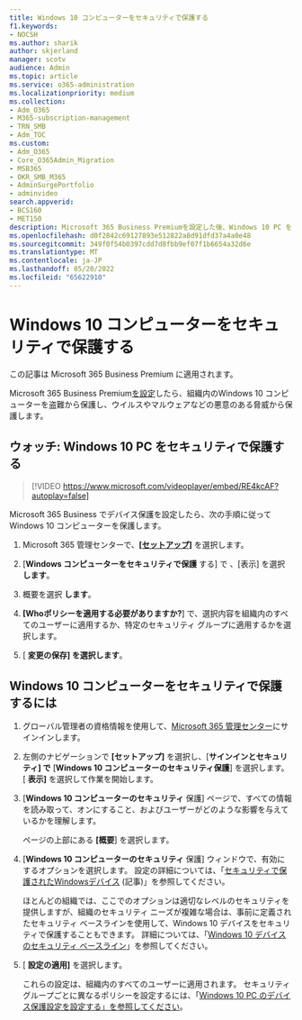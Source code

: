 ```yaml
---
title: Windows 10 コンピューターをセキュリティで保護する
f1.keywords:
- NOCSH
ms.author: sharik
author: skjerland
manager: scotv
audience: Admin
ms.topic: article
ms.service: o365-administration
ms.localizationpriority: medium
ms.collection:
- Adm_O365
- M365-subscription-management
- TRN_SMB
- Adm_TOC
ms.custom:
- Adm_O365
- Core_O365Admin_Migration
- MSB365
- OKR_SMB_M365
- AdminSurgePortfolio
- adminvideo
search.appverid:
- BCS160
- MET150
description: Microsoft 365 Business Premiumを設定した後、Windows 10 PC をセキュリティで保護する方法について説明します。
ms.openlocfilehash: d0f2842c69127893e512822a8d91dfd37a4a0e48
ms.sourcegitcommit: 349f0f54b0397cdd7d8fbb9ef07f1b6654a32d6e
ms.translationtype: MT
ms.contentlocale: ja-JP
ms.lasthandoff: 05/20/2022
ms.locfileid: "65622910"
---
```

# <a name="secure-windows-10-computers"></a>Windows 10 コンピューターをセキュリティで保護する

この記事は Microsoft 365 Business Premium に適用されます。

Microsoft 365 Business Premium[を設定](business-set-up.md)したら、組織内のWindows 10 コンピューターを盗難から保護し、ウイルスやマルウェアなどの悪意のある脅威から保護します。

## <a name="watch-secure-your-windows-10-pcs"></a>ウォッチ: Windows 10 PC をセキュリティで保護する

> [!VIDEO https://www.microsoft.com/videoplayer/embed/RE4kcAF?autoplay=false]

Microsoft 365 Business でデバイス保護を設定したら、次の手順に従ってWindows 10 コンピューターを保護します。

1. Microsoft 365 管理センターで、<a href="https://go.microsoft.com/fwlink/p/?linkid=2171997" target="_blank">**[セットアップ]**</a> を選択します。

2. [**Windows コンピューターをセキュリティで保護** する] で 、[表示] を選択 **します**。

3. 概要を選択 **します**。

4. **[Whoポリシーを適用する必要がありますか?**] で、選択内容を組織内のすべてのユーザーに適用するか、特定のセキュリティ グループに適用するかを選択します。

5. [  **変更の保存] を選択します**。

## <a name="to-secure-your-windows-10-computers"></a>Windows 10 コンピューターをセキュリティで保護するには

1. グローバル管理者の資格情報を使用して、[Microsoft 365 管理センター](https://admin.microsoft.com)にサインインします。 

2. 左側のナビゲーションで **[セットアップ]** を選択し、[**サインインとセキュリティ] で** [**Windows 10 コンピューターのセキュリティ保護**] を選択します。 [ **表示]** を選択して作業を開始します。

3. [**Windows 10 コンピューターのセキュリティ** 保護] ページで、すべての情報を読み取って、オンにすること、およびユーザーがどのような影響を与えているかを理解します。

    ページの上部にある **[概要**] を選択します。

4. [**Windows 10 コンピューターのセキュリティ** 保護] ウィンドウで、有効にするオプションを選択します。 設定の詳細については、「[セキュリティで保護されたWindowsデバイス](../../business-premium/m365bp-secure-windows-devices.md) (記事)」を参照してください。 
    
    ほとんどの組織では、ここでのオプションは適切なレベルのセキュリティを提供しますが、組織のセキュリティ ニーズが複雑な場合は、事前に定義されたセキュリティ ベースラインを使用して、Windows 10 デバイスをセキュリティで保護することもできます。 詳細については、「[Windows 10 デバイスのセキュリティ ベースライン](/mem/intune/protect/security-baselines)」を参照してください。   

5. [ **設定の適用]** を選択します。

    これらの設定は、組織内のすべてのユーザーに適用されます。 セキュリティ グループごとに異なるポリシーを設定するには、「[Windows 10 PC のデバイス保護設定を設定する」を参照してください](../../business-premium/m365bp-protection-settings-for-windows-10-devices.md)。
